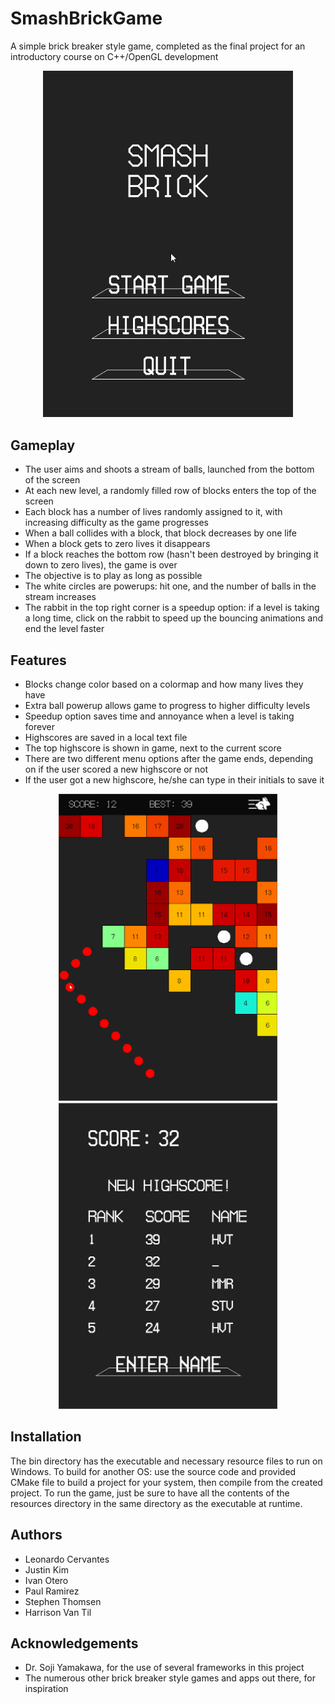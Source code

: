 # SmashBrickGame
A simple brick breaker style game, completed as the final project for an introductory course on C++/OpenGL development

<p align="center">
  <img src="screenshots/start_game.gif" width="400">
</p>

## Gameplay
- The user aims and shoots a stream of balls, launched from the bottom of the screen
- At each new level, a randomly filled row of blocks enters the top of the screen
- Each block has a number of lives randomly assigned to it, with increasing difficulty as the game progresses
- When a ball collides with a block, that block decreases by one life
- When a block gets to zero lives it disappears
- If a block reaches the bottom row (hasn't been destroyed by bringing it down to zero lives), the game is over
- The objective is to play as long as possible
- The white circles are powerups: hit one, and the number of balls in the stream increases
- The rabbit in the top right corner is a speedup option: if a level is taking a long time, click on the rabbit to speed up the bouncing animations and end the level faster

## Features
- Blocks change color based on a colormap and how many lives they have
- Extra ball powerup allows game to progress to higher difficulty levels
- Speedup option saves time and annoyance when a level is taking forever
- Highscores are saved in a local text file
- The top highscore is shown in game, next to the current score
- There are two different menu options after the game ends, depending on if the user scored a new highscore or not
- If the user got a new highscore, he/she can type in their initials to save it

<p align="center">
  <img src="screenshots/mid_game.gif" width="350">  <img src="screenshots/enter_score.gif" width="350">
</p>

## Installation
The bin directory has the executable and necessary resource files to run on Windows. To build for another OS: use the source code and provided CMake file to build a project for your system, then compile from the created project. To run the game, just be sure to have all the contents of the resources directory in the same directory as the executable at runtime. 

## Authors
- Leonardo Cervantes
- Justin Kim
- Ivan Otero
- Paul Ramirez
- Stephen Thomsen
- Harrison Van Til

## Acknowledgements
- Dr. Soji Yamakawa, for the use of several frameworks in this project
- The numerous other brick breaker style games and apps out there, for inspiration

